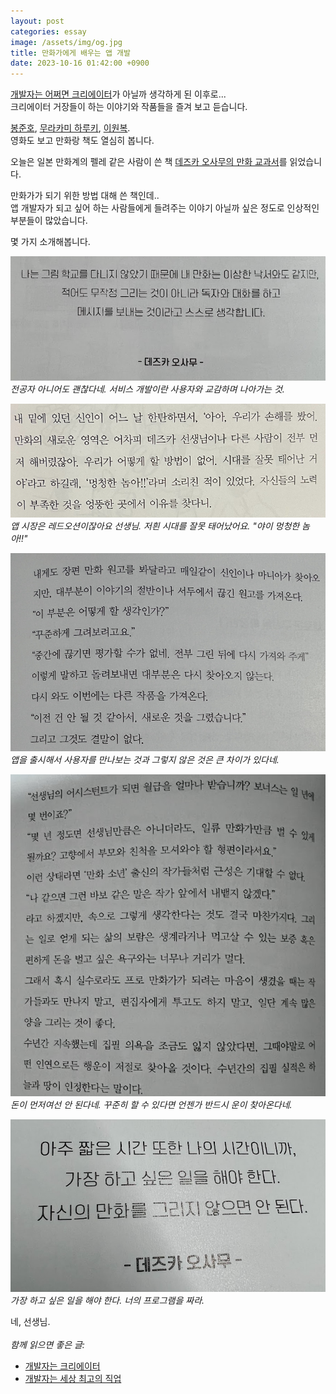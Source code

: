 ```yaml
---
layout: post
categories: essay
image: /assets/img/og.jpg
title: 만화가에게 배우는 앱 개발
date: 2023-10-16 01:42:00 +0900
---
```


[개발자는 어쩌면 크리에이터](/essay/2023/08/07/developer-is-a-creator.html)가 아닐까 생각하게 된 이후로...  
크리에이터 거장들이 하는 이야기와 작품들을 즐겨 보고 듣습니다.

[봉준호](/essay/2022/04/18/bongjunho.html), [무라카미 하루키](/essay/2022/01/05/daily-coding.html), [이원복](/essay/2023/09/18/glad-born-in-korea.html).  
영화도 보고 만화랑 책도 열심히 봅니다.

오늘은 일본 만화계의 펠레 같은 사람이 쓴 책 [데즈카 오사무의 만화 교과서](https://www.aladin.co.kr/shop/wproduct.aspx?ItemId=320705593)를 읽었습니다.

만화가가 되기 위한 방법 대해 쓴 책인데..  
앱 개발자가 되고 싶어 하는 사람들에게 들려주는 이야기 아닐까 싶은 정도로 인상적인 부분들이 많았습니다.

몇 가지 소개해봅니다.

![사용자와 교감하기](/assets/img/osamu/interact_with_user.png)
*전공자 아니어도 괜찮다네. 서비스 개발이란 사용자와 교감하며 나아가는 것.*

![레드오션](/assets/img/osamu/red_ocean.jpg)
*앱 시장은 레드오션이잖아요 선생님. 저흰 시대를 잘못 태어났어요. "야이 멍청한 놈아!!"*

![마무리가 중요하다](/assets/img/osamu/complete.jpg)
*앱을 출시해서 사용자를 만나보는 것과 그렇지 않은 것은 큰 차이가 있다네.*

![돈이 먼저가 아니라네](/assets/img/osamu/money.png)  
*돈이 먼저여선 안 된다네. 꾸준히 할 수 있다면 언젠가 반드시 운이 찾아온다네.*

![너만의 프로그램](/assets/img/osamu/make_your_program.png)  
*가장 하고 싶은 일을 해야 한다. 너의 프로그램을 짜라.*

네, 선생님.
<br>
<br>
*함께 읽으면 좋은 글:*
* [개발자는 크리에이터](/essay/2023/08/07/developer-is-a-creator.html)
* [개발자는 세상 최고의 직업](/essay/2022/03/13/developer-is-best-job.html)